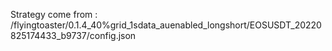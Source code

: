 Strategy come from : /flyingtoaster/0.1.4_40%grid_1sdata_auenabled_longshort/EOSUSDT_20220825174433_b9737/config.json